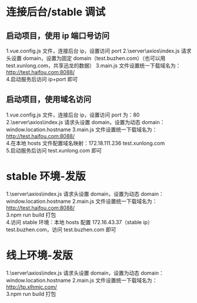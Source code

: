 # 连接后台/stable 调试

## 启动项目，使用 ip 端口号访问

1.vue.config.js 文件，连接后台 ip，设置访问 port
2.\server\axios\index.js 请求头设置 domain，设置为固定 domain（test.buzhen.com）（也可以用 test.xunlong.com，共享迅龙的数据）
3.main.js 文件设置统一下载域名为：http://test.haifou.com:8088/  
4.启动服务后访问 ip+port 即可

## 启动项目，使用域名访问

1.vue.config.js 文件，连接后台 ip，设置访问 port 为：80
2.\server\axios\index.js 请求头设置 domain，设置为动态 domain：window.location.hostname
3.main.js 文件设置统一下载域名为：http://test.haifou.com:8088/  
4.在本地 hosts 文件配置域名映射：172.18.111.236 test.xunlong.com  
5.启动服务后访问 test.xunlong.com 即可

# stable 环境-发版

1.\server\axios\index.js 请求头设置 domain，设置为动态 domain：window.location.hostname
2.main.js 文件设置统一下载域名为：http://test.haifou.com:8088/  
3.npm run build 打包  
4.访问 stable 环境：本地 hosts 配置 172.16.43.37（stable ip） test.buzhen.com，访问 test.buzhen.com 即可

# 线上环境-发版

1.\server\axios\index.js 请求头设置 domain，设置为动态 domain：window.location.hostname
2.main.js 文件设置统一下载域名为：http://tp.xlhmjc.com/  
3.npm run build 打包
